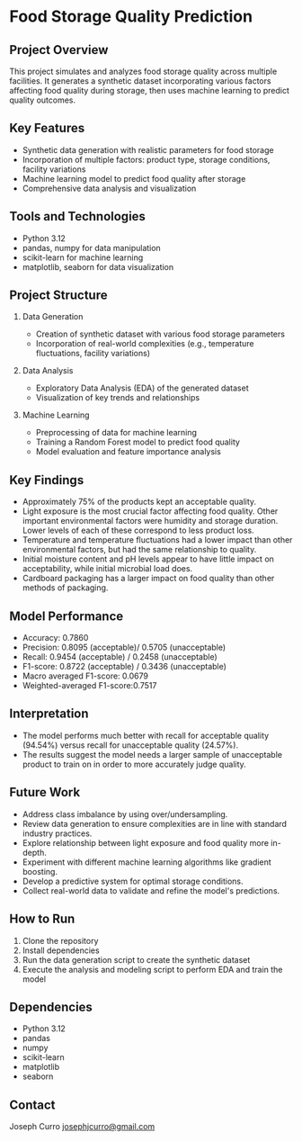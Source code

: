 # Food Storage Quality Prediction

## Project Overview
This project simulates and analyzes food storage quality across multiple facilities. It generates a synthetic dataset incorporating various factors affecting food quality during storage, then uses machine learning to predict quality outcomes.

## Key Features
- Synthetic data generation with realistic parameters for food storage
- Incorporation of multiple factors: product type, storage conditions, facility variations
- Machine learning model to predict food quality after storage
- Comprehensive data analysis and visualization

## Tools and Technologies
- Python 3.12
- pandas, numpy for data manipulation
- scikit-learn for machine learning
- matplotlib, seaborn for data visualization

## Project Structure
1. Data Generation
   - Creation of synthetic dataset with various food storage parameters
   - Incorporation of real-world complexities (e.g., temperature fluctuations, facility variations)

2. Data Analysis
   - Exploratory Data Analysis (EDA) of the generated dataset
   - Visualization of key trends and relationships

3. Machine Learning
   - Preprocessing of data for machine learning
   - Training a Random Forest model to predict food quality
   - Model evaluation and feature importance analysis

## Key Findings
- Approximately 75% of the products kept an acceptable quality.
- Light exposure is the most crucial factor affecting food quality. Other important environmental factors were humidity and storage duration. Lower levels of each of these correspond to less product loss.
- Temperature and temperature fluctuations had a lower impact than other environmental factors, but had the same relationship to quality.
- Initial moisture content and pH levels appear to have little impact on acceptability, while initial microbial load does.
- Cardboard packaging has a larger impact on food quality than other methods of packaging.

## Model Performance
- Accuracy: 0.7860
- Precision: 0.8095 (acceptable)/ 0.5705 (unacceptable)
- Recall: 0.9454 (acceptable) / 0.2458 (unacceptable)
- F1-score: 0.8722 (acceptable) / 0.3436 (unacceptable)
- Macro averaged F1-score: 0.0679
- Weighted-averaged F1-score:0.7517


## Interpretation
- The model performs much better with recall for acceptable quality (94.54%) versus recall for unacceptable quality (24.57%).
- The results suggest the model needs a larger sample of unacceptable product to train on in order to more accurately judge quality.

## Future Work
- Address class imbalance by using over/undersampling.
- Review data generation to ensure complexities are in line with standard industry practices.
- Explore relationship between light exposure and food quality more in-depth.
- Experiment with different machine learning algorithms like gradient boosting.
- Develop a predictive system for optimal storage conditions.
- Collect real-world data to validate and refine the model's predictions.

## How to Run
1. Clone the repository
2. Install dependencies
3. Run the data generation script to create the synthetic dataset
4. Execute the analysis and modeling script to perform EDA and train the model

## Dependencies
- Python 3.12
- pandas
- numpy
- scikit-learn
- matplotlib
- seaborn

## Contact
Joseph Curro
josephjcurro@gmail.com
